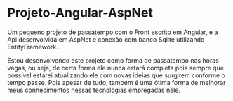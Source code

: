 # Projeto-Angular-AspNet
Um pequeno projeto de passatempo com o Front escrito em Angular, e a Api desenvolvida em AspNet e conexão com banco Sqlite utilizando EntityFramework.

  Estou desenvolvendo este projeto como forma de passatempo nas horas vagas, ou seja, de certa forma ele nunca estará completa pois sempre que possível estarei atualizando ele com novas ideias que surgirem conforme o tempo passe. Pois apesar de tudo, também é uma ótima forma de melhorar meus conhecimentos nessas tecnologias empregadas nele.
